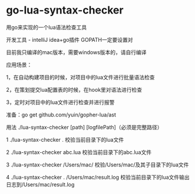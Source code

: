 # go-lua-syntax-checker
用go来实现的一个lua语法检查工具

开发工具 - intelliJ idea+go插件  GOPATH一定要设置对

目前我只编译的mac版本，需要windows版本的，请自行编译

应用场景：

1，在自动构建项目的时候，对项目中的lua文件进行批量语法检查

2，在策划提交lua配置表的时候，在hook里对语法进行检查

3，定时对项目中的lua文件进行检查并进行报警

准备：go get github.com/yuin/gopher-lua/ast

用法 ./lua-syntax-checker [path] [logfilePath]（必须是完整路径）


1  ./lua-syntax-checker .  校验当前目录下的lua文件

2  ./lua-syntax-checker abc.lua  校验当前目录下的abc.lua文件

3  ./lua-syntax-checker /Users/mac/  校验/Users/mac/及其子目录下的lua文件

4  ./lua-syntax-checker .   /Users/mac/result.log 校验当前目录下的lua文件输出日志到/Users/mac/result.log
